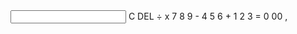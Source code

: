 <!DOCTYPE html>
<html lang="en">
<head>
    <meta charset="UTF-8">
    <meta name="viewport" content="width=device-width, initial-scale=1.0"> 
    <title>KALKULATOR</title>
  
</head>
<body>
    <form class="display" name="button1">
        <input class="value" type="text" name="anjay">
        <span class="num clear" onclick="document.button1.anjay.value =''">C</span>
        <span class="num" onclick="document.button1.anjay.value = document.button1.anjay.value.slice(0, -1)">DEL</span>
        <span class="num" onclick="document.button1.anjay.value +='/'">&divide;</span>
        <span class="num" onclick="document.button1.anjay.value +='*'">&#120;</span>
        <span class="num" onclick="document.button1.anjay.value +='7'">7</span>
        <span class="num" onclick="document.button1.anjay.value +='8'">8</span>
        <span class="num" onclick="document.button1.anjay.value +='9'">9</span>
        <span class="num" onclick="document.button1.anjay.value +='-'">-</span>
        <span class="num" onclick="document.button1.anjay.value +='4'">4</span>
        <span class="num" onclick="document.button1.anjay.value +='5'">5</span>
        <span class="num" onclick="document.button1.anjay.value +='6'">6</span>
        <span class="num plus" onclick="document.button1.anjay.value +='+'">+</span>
        <span class="num" onclick="document.button1.anjay.value +='1'">1</span>
        <span class="num" onclick="document.button1.anjay.value +='2'">2</span>
        <span class="num" onclick="document.button1.anjay.value +='3'">3</span>
        <span class="num equal" onclick="document.button1.anjay.value =eval(button1.anjay.value)">=</span>
        <span class="num" onclick="document.button1.anjay.value +='0'">0</span>
        <span class="num" onclick="document.button1.anjay.value +='00'">00</span>
        <span class="num" onclick="document.button1.anjay.value +='.'">,</span>
    </form>
</body>
</html>
